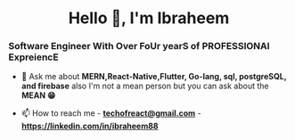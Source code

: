<h1 align="center">Hello 👋, I'm Ibraheem</h1>
<h3> Software Engineer With Over FoUr yearS of PROFESSIONAl ExpreiencE </h3>

- 💬 Ask me about **MERN,React-Native,Flutter, Go-lang, sql, postgreSQL, and firebase** also I'm not a mean person but you can ask about the **MEAN 😁**

- 📫 How to reach me
                    - **techofreact@gmail.com**
                    - **https://linkedin.com/in/ibraheem88**
